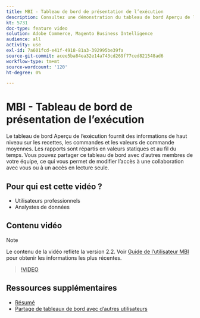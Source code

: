 ```yaml
---
title: MBI - Tableau de bord de présentation de l’exécution
description: Consultez une démonstration du tableau de bord Aperçu de l’exécution fourni par l’IMS.
kt: 5731
doc-type: feature video
solution: Adobe Commerce, Magento Business Intelligence
audience: all
activity: use
exl-id: 7a601fcd-e41f-4918-81a3-392995be39fa
source-git-commit: acee5ba84ea32e14a743cd269f77ced821548ad6
workflow-type: tm+mt
source-wordcount: '120'
ht-degree: 0%

---
```


# MBI - Tableau de bord de présentation de l’exécution

Le tableau de bord Aperçu de l’exécution fournit des informations de haut niveau sur les recettes, les commandes et les valeurs de commande moyennes. Les rapports sont répartis en valeurs statiques et au fil du temps. Vous pouvez partager ce tableau de bord avec d’autres membres de votre équipe, ce qui vous permet de modifier l’accès à une collaboration avec vous ou à un accès en lecture seule.

## Pour qui est cette vidéo ?

- Utilisateurs professionnels
- Analystes de données

## Contenu vidéo

>[!NOTE]
>
>Le contenu de la vidéo reflète la version 2.2. Voir [Guide de l’utilisateur MBI](https://docs.magento.com/mbi/) pour obtenir les informations les plus récentes.

>[!VIDEO](https://video.tv.adobe.com/v/35986?quality=12&learn=on)

## Ressources supplémentaires

- [Résumé](https://docs.magento.com/mbi/data-user/dashboards/dashboards-pro.html#executive-summary-guest-checkout-allowed)
- [Partage de tableaux de bord avec d’autres utilisateurs](https://docs.magento.com/mbi/data-user/dashboards/share-dashboard-with-users.html)
